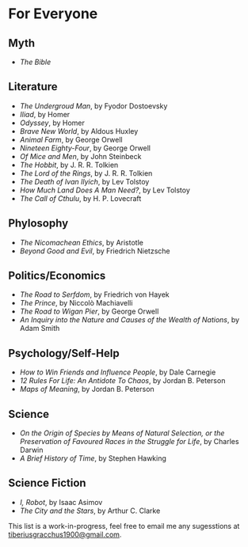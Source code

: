 # For Everyone 

## Myth

* *The Bible*

## Literature 

* *The Undergroud Man*, by Fyodor Dostoevsky
* *Iliad*, by Homer
* *Odyssey*, by Homer
* *Brave New World*, by Aldous Huxley
* *Animal Farm*, by George Orwell
* *Nineteen Eighty-Four*, by George Orwell
* *Of Mice and Men*, by John Steinbeck
* *The Hobbit*, by J. R. R. Tolkien
* *The Lord of the Rings*, by J. R. R. Tolkien
* *The Death of Ivan Ilyich*, by Lev Tolstoy
* *How Much Land Does A Man Need?*, by Lev Tolstoy
* *The Call of Cthulu*, by H. P. Lovecraft

## Phylosophy

* *The Nicomachean Ethics*, by Aristotle
* *Beyond Good and Evil*, by Friedrich Nietzsche

## Politics/Economics

* *The Road to Serfdom*, by Friedrich von Hayek
* *The Prince*, by Niccolò Machiavelli
* *The Road to Wigan Pier*, by George Orwell
* *An Inquiry into the Nature and Causes of the Wealth of Nations*, by Adam Smith

## Psychology/Self-Help 

* *How to Win Friends and Influence People*, by Dale Carnegie
* *12 Rules For Life: An Antidote To Chaos*, by Jordan B. Peterson
* *Maps of Meaning*, by Jordan B. Peterson

## Science

* *On the Origin of Species by Means of Natural Selection, or the Preservation of Favoured Races in the Struggle for Life*, by Charles Darwin
* *A Brief History of Time*, by Stephen Hawking

## Science Fiction

* *I, Robot*, by Isaac Asimov
* *The City and the Stars*, by Arthur C. Clarke

This list is a work-in-progress, feel free to email me any sugesstions at tiberiusgracchus1900@gmail.com.
